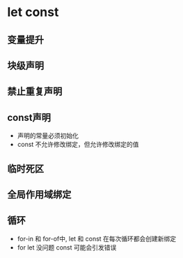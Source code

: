 # let const

## 变量提升

## 块级声明

## 禁止重复声明

## const声明

* 声明的常量必须初始化
* const 不允许修改绑定，但允许修改绑定的值

## 临时死区

## 全局作用域绑定

## 循环

* for-in 和 for-of中, let 和 const 在每次循环都会创建新绑定
* for let 没问题 const 可能会引发错误
